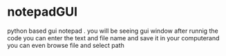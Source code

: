 # notepadGUI
python based gui notepad . you will be seeing gui window after runnig the code you can enter the text and file name and save it in your computerand you can even browse file and select path

